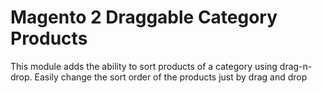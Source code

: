 # Magento 2 Draggable Category Products
This module adds the ability to sort products of a category using drag-n-drop.
Easily change the sort order of the products just by drag and drop